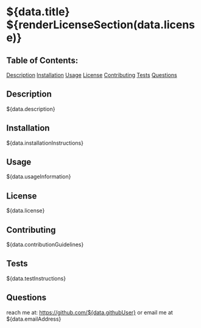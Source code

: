 # ${data.title}                      ${renderLicenseSection(data.license)}
## Table of Contents:
[Description](#description)
[Installation](#installation)
[Usage](#usage)
[License](#license)
[Contributing](#contributing)
[Tests](#tests)
[Questions](#questions)


<a name="description"> </a> 

## Description
${data.description}
<a name="installation"> </a> 

## Installation
${data.installationInstructions}
<a name="usage"> </a> 

## Usage
${data.usageInformation}
<a name="license"> </a> 
## License
${data.license} 

<a name="contributing"> </a> 
## Contributing
${data.contributionGuidelines}
<a name="tests"> </a> 
## Tests
${data.testInstructions}
<a name="questions"> </a> 
## Questions
reach me at: https://github.com/${data.githubUser} or email me at ${data.emailAddress}